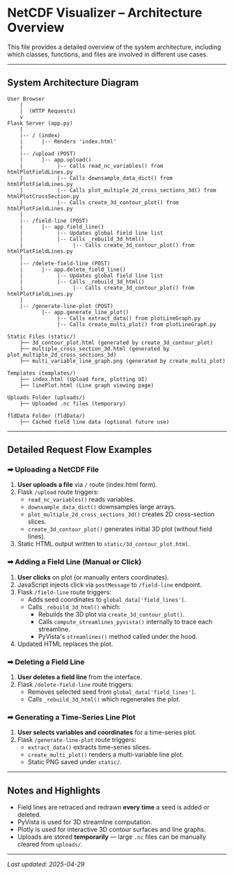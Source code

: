 # NetCDF Visualizer – Architecture Overview

This file provides a detailed overview of the system architecture, including which classes, functions, and files are involved in different use cases.

---

## System Architecture Diagram

```text
User Browser
    |
    |  (HTTP Requests)
    v
Flask Server (app.py)
    |
    |-- / (index)
    |      |-- Renders 'index.html'
    |
    |-- /upload (POST)
    |      |-- app.upload()
    |           |-- Calls read_nc_variables() from htmlPlotFieldLines.py
    |           |-- Calls downsample_data_dict() from htmlPlotFieldLines.py
    |           |-- Calls plot_multiple_2d_cross_sections_3d() from htmlPlotCrossSection.py
    |           |-- Calls create_3d_contour_plot() from htmlPlotFieldLines.py
    |
    |-- /field-line (POST)
    |      |-- app.field_line()
    |           |-- Updates global field line list
    |           |-- Calls _rebuild_3d_html()
    |                |-- Calls create_3d_contour_plot() from htmlPlotFieldLines.py
    |
    |-- /delete-field-line (POST)
    |      |-- app.delete_field_line()
    |           |-- Updates global field line list
    |           |-- Calls _rebuild_3d_html()
    |                |-- Calls create_3d_contour_plot() from htmlPlotFieldLines.py
    |
    |-- /generate-line-plot (POST)
           |-- app.generate_line_plot()
                |-- Calls extract_data() from plotLineGraph.py
                |-- Calls create_multi_plot() from plotLineGraph.py

Static Files (static/)
    ├── 3d_contour_plot.html (generated by create_3d_contour_plot)
    ├── multiple_cross_section_3d.html (generated by plot_multiple_2d_cross_sections_3d)
    ├── multi_variable_line_graph.png (generated by create_multi_plot)

Templates (templates/)
    ├── index.html (Upload form, plotting UI)
    ├── linePlot.html (Line graph viewing page)

Uploads Folder (uploads/)
    ├── Uploaded .nc files (temporary)

fldData Folder (fldData/)
    ├── Cached field line data (optional future use)

```

---

## Detailed Request Flow Examples

### ➡ Uploading a NetCDF File
1. **User uploads a file** via `/` route (index.html form).
2. Flask `/upload` route triggers:
   - `read_nc_variables()` reads variables.
   - `downsample_data_dict()` downsamples large arrays.
   - `plot_multiple_2d_cross_sections_3d()` creates 2D cross-section slices.
   - `create_3d_contour_plot()` generates initial 3D plot (without field lines).
3. Static HTML output written to `static/3d_contour_plot.html`.

### ➡ Adding a Field Line (Manual or Click)
1. **User clicks** on plot (or manually enters coordinates).
2. JavaScript injects click via `postMessage` to `/field-line` endpoint.
3. Flask `/field-line` route triggers:
   - Adds seed coordinates to `global_data['field_lines']`.
   - Calls `_rebuild_3d_html()` which:
     - Rebuilds the 3D plot via `create_3d_contour_plot()`.
     - Calls `compute_streamlines_pyvista()` internally to trace each streamline.
     - PyVista's `streamlines()` method called under the hood.
4. Updated HTML replaces the plot.

### ➡ Deleting a Field Line
1. **User deletes a field line** from the interface.
2. Flask `/delete-field-line` route triggers:
   - Removes selected seed from `global_data['field_lines']`.
   - Calls `_rebuild_3d_html()` which regenerates the plot.

### ➡ Generating a Time-Series Line Plot
1. **User selects variables and coordinates** for a time-series plot.
2. Flask `/generate-line-plot` route triggers:
   - `extract_data()` extracts time-series slices.
   - `create_multi_plot()` renders a multi-variable line plot.
   - Static PNG saved under `static/`.


---

## Notes and Highlights

- Field lines are retraced and redrawn **every time** a seed is added or deleted.
- PyVista is used for 3D streamline computation.
- Plotly is used for interactive 3D contour surfaces and line graphs.
- Uploads are stored **temporarily** — large `.nc` files can be manually cleared from `uploads/`.

---

_Last updated: 2025-04-29_

